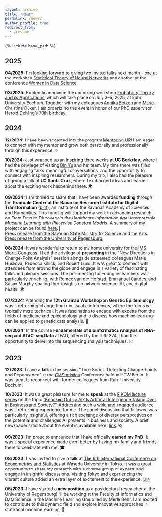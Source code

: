 ```yaml
---
layout: archive
title: "News"
permalink: /news/
author_profile: true
redirect_from:
  - /resume
---
```


{% include base_path %}

2025
-
**04/2025:** I'm looking forward to giving two invited talks next month - one at the workshop [Statistical Theory of Neural Networks](https://sites.google.com/view/stnnworkshop/home) and another at the conference [Women In Data Science](https://www.wids-regensburg.de/speakers-2025/). 

**03/2025:** Excited to announce the upcoming workshop [Probability Theory and its Applications](https://sites.google.com/view/workshop-prob-and-apps-2025), which will take place on July 3–5, 2025, at Ruhr University Bochum. Together with my colleagues [Annika Betken](https://annikabetken.github.io) and [Marie-Christine Düker](https://mariedueker.github.io), I am organizing this event in honor of our PhD supervisor [Herold Dehling’s](https://www.ruhr-uni-bochum.de/ffm/Lehrstuehle/Lehrstuhl-XII/dehling.html) 70th birthday.

2024
-
**12/2024:** I have been accepted into the program [Mentoring.UR](https://www.uni-regensburg.de/chancengleichheit/mentoring/staffel-2024/index.html)! I am eager to connect with my mentor and grow both personally and professionally through this experience. ✨

**10/2024:** Just wrapped up an inspiring three weeks at **UC Berkeley**, where I had the privilege of visiting [Bin Yu](https://binyu.stat.berkeley.edu) and her team. My time there was filled with engaging talks, meaningful conversations, and the opportunity to connect with inspiring researchers. During my trip, I also had the pleasure of giving a talk at **UC Santa Cruz**, where I exchanged ideas and learned about the exciting work happening there. 🌍

**09/2024:** I am thrilled to share that I have been awarded **funding** through the **Graduate Center at the Bavarian Research Institute for Digital Transformation** ([bidt](https://www.bidt.digital)), an institute of the Bavarian Academy of Sciences and Humanities. This funding will support my work in advancing research on *From Data to Discovery in the Healthcare Information Age: Interpretable Machine Learning with Piecewise Constant Models*. A summary of my project can be found [here](https://www.bidt.digital/person/kata-vuk/).🌟  
[Press release from the Bavarian State Ministry for Science and the Arts.](https://www.stmwk.bayern.de/pressemitteilung/12824/nr-73-vom-17-09-2024.html)  
[Press release from the University of Regensburg.](https://www.uni-regensburg.de/newsroom/presse/mitteilungen/index.html?tx_news_pi1%5Baction%5D=detail&tx_news_pi1%5Bcontroller%5D=News&tx_news_pi1%5BhideDate%5D=0&tx_news_pi1%5Bnews%5D=22553&tx_news_pi1%5BsimpleList%5D=1&cHash=852d48e57323d65d064cec04fcc8c0ba)

**08/2024:** It was wonderful to return to my home university for the [IMS World Congress](https://www.bernoulli-ims-worldcongress2024.org). I had the privilege of **presenting** in the "New Directions in Change-Point Analysis" session alongside esteemed colleagues Marie Huskova, Rebecca Killick, and Robert Lund. It was great to connect with attendees from around the globe and engage in a variety of fascinating talks and plenary sessions. The pre-meeting for young researchers was particularly enriching, with Remco van der Hofstad, Emmanuel Candes, and Susan Murphy sharing their insights on network science, AI, and digital health. 🌍

**07/2024:** Attending the **12th Grainau Workshop on Genetic Epidemiology** was a refreshing change from my usual conferences, where the focus is typically more technical. It was fascinating to engage with experts from the fields of medicine and epidemiology and to discuss how machine learning can be applied to genetic data analysis. 🧬 

**06/2024:** In the course **Fundamentals of Bioinformatics Analysis of RNA-seq and ATAC-seq Data** at FAU, offered by the TRR 374, I had the opportunity to delve into the sequencing analysis techniques. 📈 


2023
-
**12/2023:** I gave a **talk** in the session "Time Series: Detecting Change-Points and Dependence" at the [CMStatistics](https://www.cmstatistics.org/CMStatistics2023/programme.php) Conference held at HTW Berlin. It was great to reconnect with former colleagues from Ruhr University Bochum! 

**10/2023:** It was a great pleasure for me to **speak** at the [R,KOM lecture series](https://www.r-kom.de/digit-r) on the topic ["Knocked Out by AI? Is Artificial Intelligence Taking Over in Business and Society?"](https://www.r-kom.de/w/-digit-r_13). Addressing such a wide and engaged audience was a refreshing experience for me. The panel discussion that followed was particularly insightful, offering a rich exchange of diverse perspectives on the potential and challenges AI presents in business and society. A brief newspaper article about the event is available here: [link](https://www.mittelbayerische.de/nachrichten/wirtschaft/ki-kommt-einer-industriellen-revolution-gleich-14596125). 🗞️

**09/2023:** I’m proud to announce that I have officially **earned my PhD**. It was a special experience made even better by having my family and friends there to celebrate with me. 🎓 

**08/2023:** I was invited to give a **talk** at [The 6th International Conference on Econometrics and Statistics](https://www.cmstatistics.org/EcoSta2023/) at Waseda University in Tokyo. It was a great opportunity to share my research with a diverse group of experts and engage in insightful discussions. Visiting Tokyo and experiencing the vibrant culture added an extra layer of excitement to the experience. 🇯🇵 

**06/2023:** I have started a **new position** as a postdoctoral researcher at the University of Regensburg! I’ll be working at the Faculty of Informatics and Data Science in the [Machine Learning Group](https://www.uni-regensburg.de/informatik-data-science/maschinelles-lernen-behr/startseite/index.html) led by Merle Behr. I am excited to contribute to this dynamic field and explore innovative approaches in statistical machine learning. 🚀

 
